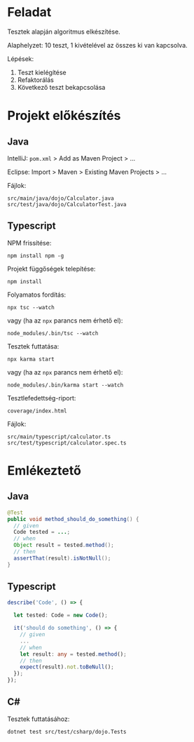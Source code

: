 # Feladat

Tesztek alapján algoritmus elkészítése.

Alaphelyzet: 10 teszt, 1 kivételével az összes ki van kapcsolva.

Lépések:
 1. Teszt kielégítése
 2. Refaktorálás
 3. Következő teszt bekapcsolása

# Projekt előkészítés

## Java

IntelliJ: `pom.xml` > Add as Maven Project > ...

Eclipse: Import > Maven > Existing Maven Projects > ...

Fájlok:

```
src/main/java/dojo/Calculator.java
src/test/java/dojo/CalculatorTest.java
```

## Typescript

NPM frissítése:

```
npm install npm -g
```

Projekt függőségek telepítése:

```
npm install
```

Folyamatos fordítás:

```
npx tsc --watch
```

vagy (ha az `npx` parancs nem érhető el):

```
node_modules/.bin/tsc --watch
```

Tesztek futtatása:

```
npx karma start
```

vagy (ha az `npx` parancs nem érhető el):

```
node_modules/.bin/karma start --watch
```

Tesztlefedettség-riport:

```
coverage/index.html
```

Fájlok:

```
src/main/typescript/calculator.ts
src/test/typescript/calculator.spec.ts
```

# Emlékeztető

## Java

```java
@Test
public void method_should_do_something() {
  // given
  Code tested = ...;
  // when
  Object result = tested.method();
  // then
  assertThat(result).isNotNull();
}
```

## Typescript

```typescript
describe('Code', () => {

  let tested: Code = new Code();

  it('should do something', () => {
    // given
    ...
    // when
    let result: any = tested.method();
    // then
    expect(result).not.toBeNull();
  });
});
```

## C#
Tesztek futtatásához:

```
dotnet test src/test/csharp/dojo.Tests
```
